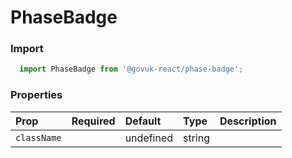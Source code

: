 PhaseBadge
==========

### Import
```js
  import PhaseBadge from '@govuk-react/phase-badge';
```
<!-- STORY -->



### Properties
Prop | Required | Default | Type | Description
:--- | :------- | :------ | :--- | :----------
 `className` |  | undefined | string | 


